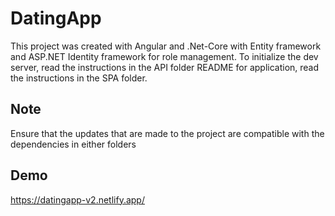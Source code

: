 # DatingApp

This project was created with Angular and .Net-Core with Entity framework and ASP.NET Identity framework for role management. To initialize the dev server, read the instructions in the API folder README for application, read the instructions in the SPA folder.

## Note

Ensure that the updates that are made to the project are compatible with the dependencies in either folders

## Demo

https://datingapp-v2.netlify.app/
